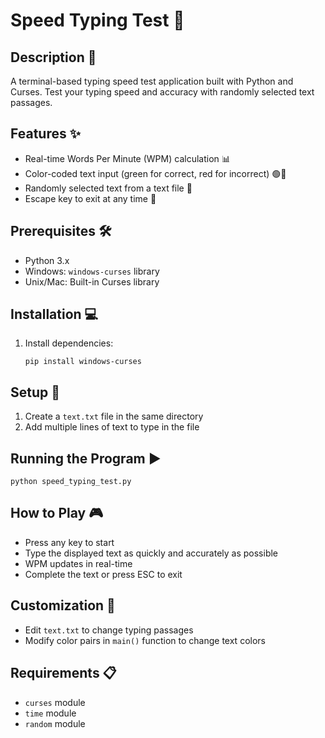 # Speed Typing Test 🚀 

## Description 📝
A terminal-based typing speed test application built with Python and Curses. Test your typing speed and accuracy with randomly selected text passages.

## Features ✨
- Real-time Words Per Minute (WPM) calculation 📊
- Color-coded text input (green for correct, red for incorrect) 🟢🔴
- Randomly selected text from a text file 🎲
- Escape key to exit at any time 🚪

## Prerequisites 🛠️
- Python 3.x
- Windows: `windows-curses` library
- Unix/Mac: Built-in Curses library

## Installation 💻
1. Install dependencies:
   ```
   pip install windows-curses
   ```

## Setup 🔧
1. Create a `text.txt` file in the same directory
2. Add multiple lines of text to type in the file

## Running the Program ▶️
```
python speed_typing_test.py
```

## How to Play 🎮
- Press any key to start
- Type the displayed text as quickly and accurately as possible
- WPM updates in real-time
- Complete the text or press ESC to exit

## Customization 🎨
- Edit `text.txt` to change typing passages
- Modify color pairs in `main()` function to change text colors

## Requirements 📋
- `curses` module
- `time` module
- `random` module
